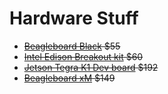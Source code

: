 # Hardware Stuff
* ~~[Beagleboard Black](http://beagleboard.org/black) $55~~
* ~~[Intel Edison Breakout kit](http://www.newegg.com/Product/Product.aspx?Item=N82E16813121801) $60~~
* ~~[Jetson Tegra K1 Dev board](https://developer.nvidia.com/jetson-tk1) $192~~
* ~~[Beagleboard xM](http://beagleboard.org/beagleboard-xm) $149~~
